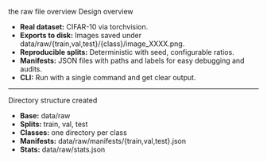 
the raw file overview 
 Design overview

- **Real dataset:** CIFAR-10 via torchvision.
- **Exports to disk:** Images saved under data/raw/{train,val,test}/{class}/image_XXXX.png.
- **Reproducible splits:** Deterministic with seed, configurable ratios.
- **Manifests:** JSON files with paths and labels for easy debugging and audits.
- **CLI:** Run with a single command and get clear output.

---

 Directory structure created

- **Base:** data/raw
- **Splits:** train, val, test
- **Classes:** one directory per class
- **Manifests:** data/raw/manifests/{train,val,test}.json
- **Stats:** data/raw/stats.json
